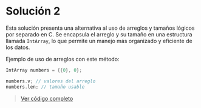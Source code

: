 # Solución 2

Esta solución presenta una alternativa al uso de arreglos y tamaños lógicos por separado en C. Se encapsula el arreglo y su tamaño en una estructura llamada `IntArray`, lo que permite un manejo más organizado y eficiente de los datos.

Ejemplo de uso de arreglos con este método:

```c
IntArray numbers = {{0}, 0};

numbers.v; // valores del arreglo
numbers.len; // tamaño usable
```

> [Ver código completo](./main.c)
